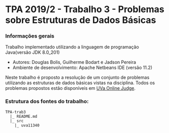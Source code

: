 # TPA 2019/2 - Trabalho 3 - Problemas sobre Estruturas de Dados Básicas

### Informações gerais

Trabalho implementado utilizando a linguagem de programação Java(versão JDK 8.0_201)

- Autores: Douglas Bolis, Guilherme Bodart e Jadson Pereira
- Ambiente de desenvolvimento: Apache Netbeans IDE (versão 11.2) 

Neste trabalho é proposto a resolução de um conjunto de problemas utilizando as estruturas de dados básicas vistas na disciplina. Todos os problemas propostos estão disponíveis em [UVa Online Judge](https://onlinejudge.org).

### Estrutura dos fontes do trabalho:

```tree
TPA-trab3
  |_ README.md
  |_ src
    |_ uva11340
```
